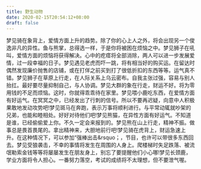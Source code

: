 ```yaml
---
title: 野生动物
date: 2020-02-15T20:54:12+08:00
draft: false
---
```


梦见骑在象背上，爱情方面上升的趋势。除了你的心上人之外，将会出现另一个俊逸非凡的异性。鱼与熊掌，总得选一样，于是你将被困在烦恼之中。梦见狮子在吼叫，爱情方面的烦恼将获得解决。心中的疙瘩将全部消除，两人可以进一步发展爱情，过一段幸福的日子。梦见遇见老虎而吓一跳，将有相当好的购买运。在留达时偶然发现廉价抛售的店铺，或在打佯之前买到打了很低折扣的东西等等。运气真不错。梦见狮子在草原上行走，在人际关系上乌云密布。自我主张过强，容易与别人抬扛。最好要尽量抑制自己，与人协调。梦见大群的象在行走，财运不好。将为零用钱的不足而烦恼。这时，你就得乖乖待在家里。梦见喂小鹿吃东西，在爱情方面有好运气。在冥冥之中，已经发出了行刺的信号。所以不要再迟疑，向意中人积极果敢地发动攻势吧!梦见斑马在奔跑，表示万事将顺利进行。与平常动辄就吵架的兄弟，也能和睦相处。好好对待他们吧!梦见熊猫，在异性方面有好运气。不知道是谁，已经偷偷爱上你。不久一定会来报到的。梦见熊在山上行走，精神不振。做事总是畏首畏尾的。拿出精神来，大胆地前行吧!梦见骑在虎背上，财运急速上升。在这种情况下，可以参加“强棒出击&rsquo；，节目，也许可以带很多东西回去。梦见受狼袭击，不幸的事情将发生在周围的人身上。爬楼梯时失足跌落、被流氓勒索金钱等等将屡屡发生在朋友身上，别忘了要提醒他们小心哪!梦见长颈鹿，学业方面将令人担心。一番努力落空，考试的成绩将不太理想，但不要泄气喔。